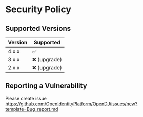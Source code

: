 # Security Policy

## Supported Versions

| Version | Supported          |
| ------- | ------------------ |
| 4.x.x   | :white_check_mark: |
| 3.x.x   | :x: (upgrade)      |
| 2.x.x   | :x: (upgrade)      |

## Reporting a Vulnerability

Please create issue  https://github.com/OpenIdentityPlatform/OpenDJ/issues/new?template=Bug_report.md